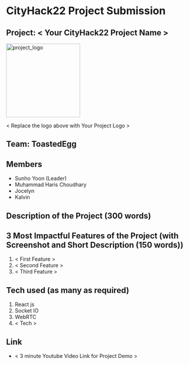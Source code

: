 # CityHack22 Project Submission

## Project: < Your CityHack22 Project Name >

<img src="../assets/img/LOGOS/logo1.png" width="200" alt="project_logo"/>

< Replace the logo above with Your Project Logo >

## Team: ToastedEgg

## Members

- Sunho Yoon (Leader)
- Muhammad Haris Choudhary
- Jocelyn
- Kalvin

## Description of the Project (300 words)

## 3 Most Impactful Features of the Project (with Screenshot and Short Description (150 words))

1. < First Feature >
2. < Second Feature >
3. < Third Feature >

## Tech used (as many as required)

1. React js
2. Socket IO
3. WebRTC
4. < Tech >

## Link

- < 3 minute Youtube Video Link for Project Demo >
